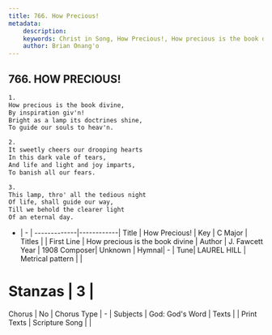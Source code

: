 ```yaml
---
title: 766. How Precious!
metadata:
    description: 
    keywords: Christ in Song, How Precious!, How precious is the book divine, 
    author: Brian Onang'o
---
```



## 766. HOW PRECIOUS!

```txt
1.
How precious is the book divine,
By inspiration giv'n!
Bright as a lamp its doctrines shine,
To guide our souls to heav'n.

2.
It sweetly cheers our drooping hearts
In this dark vale of tears,
And life and light and joy imparts,
To banish all our fears.

3.
This lamp, thro' all the tedious night
Of life, shall guide our way,
Till we behold the clearer light
Of an eternal day.
```

- |   -  |
-------------|------------|
Title | How Precious! |
Key | C Major |
Titles |  |
First Line | How precious is the book divine |
Author | J. Fawcett
Year | 1908
Composer| Unknown |
Hymnal|  - |
Tune| LAUREL HILL |
Metrical pattern | |
# Stanzas | 3 |
Chorus | No |
Chorus Type | - |
Subjects | God: God's Word |
Texts |  |
Print Texts | 
Scripture Song |  |
  
